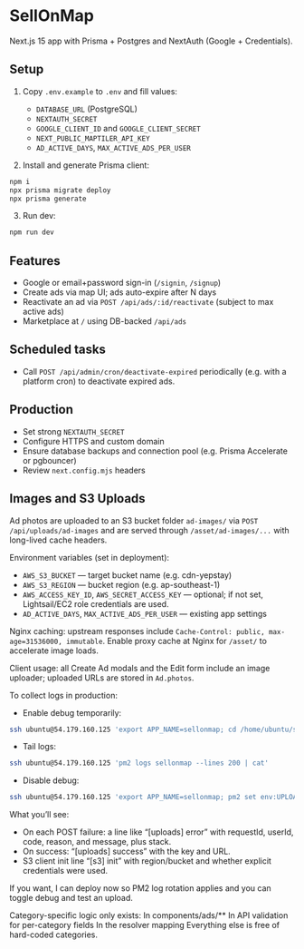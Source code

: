# SellOnMap

Next.js 15 app with Prisma + Postgres and NextAuth (Google + Credentials).

## Setup

1. Copy `.env.example` to `.env` and fill values:
   - `DATABASE_URL` (PostgreSQL)
   - `NEXTAUTH_SECRET`
   - `GOOGLE_CLIENT_ID` and `GOOGLE_CLIENT_SECRET`
   - `NEXT_PUBLIC_MAPTILER_API_KEY`
   - `AD_ACTIVE_DAYS`, `MAX_ACTIVE_ADS_PER_USER`

2. Install and generate Prisma client:

```bash
npm i
npx prisma migrate deploy
npx prisma generate
```

3. Run dev:

```bash
npm run dev
```

## Features
- Google or email+password sign-in (`/signin`, `/signup`)
- Create ads via map UI; ads auto-expire after N days
- Reactivate an ad via `POST /api/ads/:id/reactivate` (subject to max active ads)
- Marketplace at `/` using DB-backed `/api/ads`

## Scheduled tasks
- Call `POST /api/admin/cron/deactivate-expired` periodically (e.g. with a platform cron) to deactivate expired ads.

## Production
- Set strong `NEXTAUTH_SECRET`
- Configure HTTPS and custom domain
- Ensure database backups and connection pool (e.g. Prisma Accelerate or pgbouncer)
- Review `next.config.mjs` headers

## Images and S3 Uploads

Ad photos are uploaded to an S3 bucket folder `ad-images/` via `POST /api/uploads/ad-images` and are served through `/asset/ad-images/...` with long-lived cache headers.

Environment variables (set in deployment):

- `AWS_S3_BUCKET` — target bucket name (e.g. cdn-yepstay)
- `AWS_S3_REGION` — bucket region (e.g. ap-southeast-1)
- `AWS_ACCESS_KEY_ID`, `AWS_SECRET_ACCESS_KEY` — optional; if not set, Lightsail/EC2 role credentials are used.
- `AD_ACTIVE_DAYS`, `MAX_ACTIVE_ADS_PER_USER` — existing app settings

Nginx caching: upstream responses include `Cache-Control: public, max-age=31536000, immutable`. Enable proxy cache at Nginx for `/asset/` to accelerate image loads.

Client usage: all Create Ad modals and the Edit form include an image uploader; uploaded URLs are stored in `Ad.photos`.


To collect logs in production:
- Enable debug temporarily:
```bash
ssh ubuntu@54.179.160.125 'export APP_NAME=sellonmap; cd /home/ubuntu/sellonmap && pm2 set env:UPLOADS_DEBUG true && pm2 restart $APP_NAME --update-env | cat'
```
- Tail logs:
```bash
ssh ubuntu@54.179.160.125 'pm2 logs sellonmap --lines 200 | cat'
```
- Disable debug:
```bash
ssh ubuntu@54.179.160.125 'export APP_NAME=sellonmap; pm2 set env:UPLOADS_DEBUG false && pm2 restart $APP_NAME --update-env | cat'
```

What you’ll see:
- On each POST failure: a line like “[uploads] error” with requestId, userId, code, reason, and message, plus stack.
- On success: “[uploads] success” with the key and URL.
- S3 client init line “[s3] init” with region/bucket and whether explicit credentials were used.

If you want, I can deploy now so PM2 log rotation applies and you can toggle debug and test an upload.


Category-specific logic only exists:
In components/ads/**
In API validation for per-category fields
In the resolver mapping
Everything else is free of hard-coded categories.